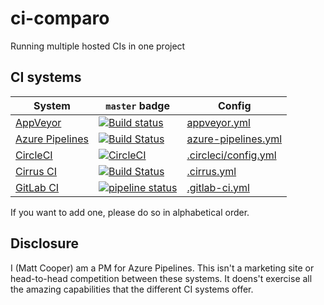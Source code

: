 # ci-comparo
Running multiple hosted CIs in one project

## CI systems

| System | `master` badge | Config |
|--------|----------------|--------|
| [AppVeyor](https://ci.appveyor.com/project/vtbassmatt/ci-comparo/) | [![Build status](https://ci.appveyor.com/api/projects/status/5fjb9pketj8suqv4/branch/master?svg=true)](https://ci.appveyor.com/project/vtbassmatt/ci-comparo/branch/master) | [appveyor.yml](appveyor.yml) |
| [Azure Pipelines](https://dev.azure.com/vtbassmatt/ci-comparo/_build?definitionId=1) | [![Build Status](https://dev.azure.com/vtbassmatt/ci-comparo/_apis/build/status/vtbassmatt.ci-comparo?branchName=master)](https://dev.azure.com/vtbassmatt/ci-comparo/_build/latest?definitionId=1&branchName=master) | [azure-pipelines.yml](azure-pipelines.yml) |
| [CircleCI](https://circleci.com/gh/vtbassmatt/ci-comparo) | [![CircleCI](https://circleci.com/gh/vtbassmatt/ci-comparo.svg?style=svg)](https://circleci.com/gh/vtbassmatt/ci-comparo) | [.circleci/config.yml](.circleci/config.yml) |
| [Cirrus CI](https://cirrus-ci.com/github/vtbassmatt/ci-comparo) | [![Build Status](https://api.cirrus-ci.com/github/vtbassmatt/ci-comparo.svg)](https://cirrus-ci.com/github/vtbassmatt/ci-comparo) | [.cirrus.yml](.cirrus.yml) |
| [GitLab CI](https://gitlab.com/vtbassmatt/ci-comparo/pipelines) | [![pipeline status](https://gitlab.com/vtbassmatt/ci-comparo/badges/master/pipeline.svg)](https://gitlab.com/vtbassmatt/ci-comparo/commits/master) | [.gitlab-ci.yml](.gitlab-ci.yml) |

If you want to add one, please do so in alphabetical order.

## Disclosure

I (Matt Cooper) am a PM for Azure Pipelines.
This isn't a marketing site or head-to-head competition between these systems.
It doens't exercise all the amazing capabilities that the different CI systems offer.
